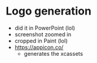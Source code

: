 # Logo generation

- did it in PowerPoint (lol)
- screenshot zoomed in
- cropped in Paint (lol)
- https://appicon.co/
  - generates the xcassets